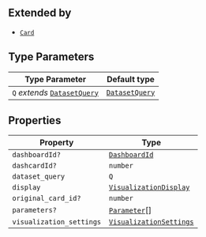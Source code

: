 ## Extended by

- [`Card`](Card.md)

## Type Parameters

| Type Parameter | Default type |
| ------ | ------ |
| `Q` *extends* [`DatasetQuery`](DatasetQuery.md) | [`DatasetQuery`](DatasetQuery.md) |

## Properties

| Property | Type |
| ------ | ------ |
| <a id="dashboardid"></a> `dashboardId?` | [`DashboardId`](DashboardId.md) |
| <a id="dashcardid"></a> `dashcardId?` | `number` |
| <a id="dataset_query"></a> `dataset_query` | `Q` |
| <a id="display"></a> `display` | [`VisualizationDisplay`](VisualizationDisplay.md) |
| <a id="original_card_id"></a> `original_card_id?` | `number` |
| <a id="parameters"></a> `parameters?` | [`Parameter`](Parameter.md)[] |
| <a id="visualization_settings"></a> `visualization_settings` | [`VisualizationSettings`](VisualizationSettings.md) |
